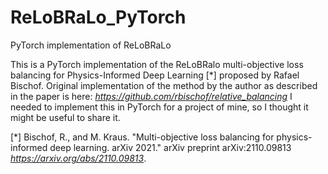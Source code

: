 # ReLoBRaLo_PyTorch
PyTorch implementation of  ReLoBRaLo

This is a PyTorch implementation of the ReLoBRalo multi-objective loss balancing for Physics-Informed Deep Learning [*] proposed by Rafael Bischof.
Original implementation of the method by the author as described in the paper is here: *https://github.com/rbischof/relative_balancing*
I needed to implement this in PyTorch for a project of mine, so I thought it might be useful to share it.

[*] Bischof, R., and M. Kraus. "Multi-objective loss balancing for physics-informed deep learning. arXiv 2021." arXiv preprint arXiv:2110.09813
*https://arxiv.org/abs/2110.09813*.

